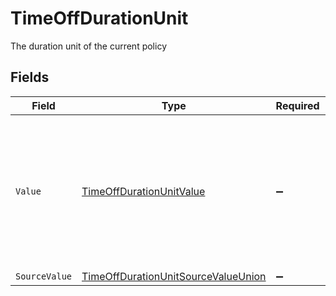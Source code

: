 # TimeOffDurationUnit

The duration unit of the current policy


## Fields

| Field                                                                                                                 | Type                                                                                                                  | Required                                                                                                              | Description                                                                                                           | Example                                                                                                               |
| --------------------------------------------------------------------------------------------------------------------- | --------------------------------------------------------------------------------------------------------------------- | --------------------------------------------------------------------------------------------------------------------- | --------------------------------------------------------------------------------------------------------------------- | --------------------------------------------------------------------------------------------------------------------- |
| `Value`                                                                                                               | [TimeOffDurationUnitValue](../../Models/Components/TimeOffDurationUnitValue.md)                                       | :heavy_minus_sign:                                                                                                    | The unified value for the duration unit. If the provider does not specify this unit, the value will be set to unknown | hours                                                                                                                 |
| `SourceValue`                                                                                                         | [TimeOffDurationUnitSourceValueUnion](../../Models/Components/TimeOffDurationUnitSourceValueUnion.md)                 | :heavy_minus_sign:                                                                                                    | N/A                                                                                                                   |                                                                                                                       |